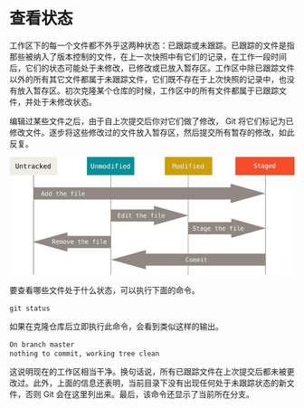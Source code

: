 # 查看状态

工作区下的每一个文件都不外乎这两种状态：已跟踪或未跟踪。已跟踪的文件是指那些被纳入了版本控制的文件，在上一次快照中有它们的记录，在工作一段时间后，它们的状态可能处于未修改，已修改或已放入暂存区。工作区中除已跟踪文件以外的所有其它文件都属于未跟踪文件，它们既不存在于上次快照的记录中，也没有放入暂存区。初次克隆某个仓库的时候，工作区中的所有文件都属于已跟踪文件，并处于未修改状态。

编辑过某些文件之后，由于自上次提交后你对它们做了修改， Git 将它们标记为已修改文件。逐步将这些修改过的文件放入暂存区，然后提交所有暂存的修改，如此反复。

![生命周期](./生命周期.png)

要查看哪些文件处于什么状态，可以执行下面的命令。

```shell
git status
```

如果在克隆仓库后立即执行此命令，会看到类似这样的输出。

```
On branch master
nothing to commit, working tree clean
```

这说明现在的工作区相当干净。换句话说，所有已跟踪文件在上次提交后都未被更改过。此外，上面的信息还表明，当前目录下没有出现任何处于未跟踪状态的新文件，否则 Git 会在这里列出来。最后，该命令还显示了当前所在分支。

